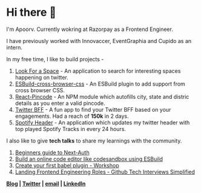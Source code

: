 # Hi there 👋

I'm Apoorv. Currently wokring at Razorpay as a Frontend Engineer. 

I have previously worked with Innovaccer, EventGraphia and Cupido as an intern.

In my free time, I like to build projects - 

1. [Look For a Space](lookfora.space) - An application to search for interesting spaces happening on twitter.
2. [ESBuild-cross-browser-css](https://www.npmjs.com/package/esbuild-plugin-cross-browser-css) - An ESBuild plugin to add support from cross browser CSS.
3. [React-Pincode](https://www.npmjs.com/package/react-pincode) - An NPM module which autofills city, state and distric details as you enter a valid pincode. 
4. [Twitter BFF](http://twitterbff.vercel.app/) - A fun app to find your Twitter BFF based on your engagements. Had a reach of **150k** in 2 days.
5. [Spotify Header](https://twitter.com/apoorv_taneja) - An application which updates my twitter header with top played Spotify Tracks in every 24 hours.


I also like to give **tech talks** to share my learnings with the community.
1. [Beginners guide to Next-Auth](https://www.youtube.com/watch?v=npZsJxWntJM)
2. [Build an online code editor like codesandbox using ESBuild](https://www.youtube.com/watch?v=SM3AfRvp3-Y)
3. [Create your first babel plugin - Workshop](https://www.youtube.com/watch?v=dgK__fSFZzc)
4. [Landing Frontend Engineering Roles - Github Tech Interviews Simplified](https://www.twitch.tv/videos/1185692903?collection=IQOse4ZdmRbKWg)



**[Blog](https://blog.plxity.co/) | [Twitter](https://twitter.com/apoorv_taneja) | [email](apoorvtaneja@outlook.com) | [LinkedIn](https://www.linkedin.com/in/apoorvtaneja/)**




